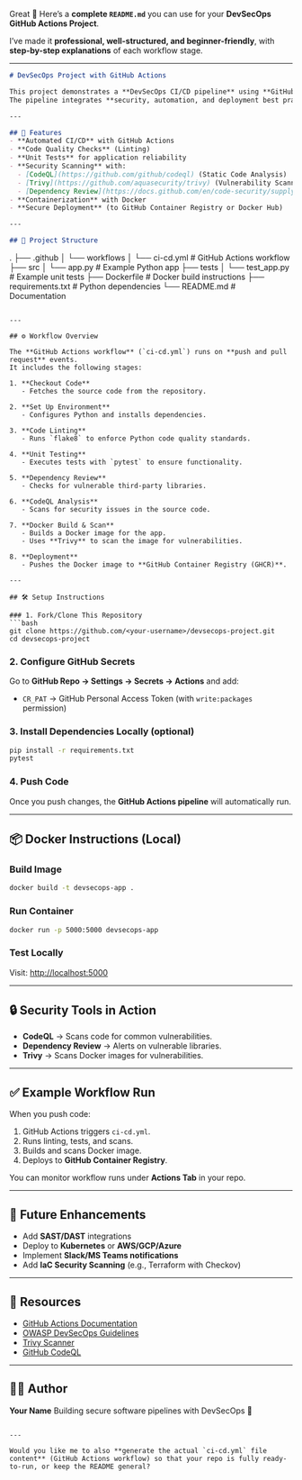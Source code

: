 Great 🚀 Here’s a **complete `README.md`** you can use for your **DevSecOps GitHub Actions Project**.

I’ve made it **professional, well-structured, and beginner-friendly**, with **step-by-step explanations** of each workflow stage.

---

```markdown
# DevSecOps Project with GitHub Actions

This project demonstrates a **DevSecOps CI/CD pipeline** using **GitHub Actions**.  
The pipeline integrates **security, automation, and deployment best practices** by ensuring that every change is automatically tested, scanned, and securely deployed.

---

## 🚀 Features
- **Automated CI/CD** with GitHub Actions
- **Code Quality Checks** (Linting)
- **Unit Tests** for application reliability
- **Security Scanning** with:
  - [CodeQL](https://github.com/github/codeql) (Static Code Analysis)
  - [Trivy](https://github.com/aquasecurity/trivy) (Vulnerability Scanning)
  - [Dependency Review](https://docs.github.com/en/code-security/supply-chain-security/understanding-your-software-supply-chain/managing-vulnerabilities-in-your-projects-dependencies)
- **Containerization** with Docker
- **Secure Deployment** (to GitHub Container Registry or Docker Hub)

---

## 📂 Project Structure
```

.
├── .github
│   └── workflows
│       └── ci-cd.yml   # GitHub Actions workflow
├── src
│   └── app.py          # Example Python app
├── tests
│   └── test\_app.py     # Example unit tests
├── Dockerfile          # Docker build instructions
├── requirements.txt    # Python dependencies
└── README.md           # Documentation

````

---

## ⚙️ Workflow Overview

The **GitHub Actions workflow** (`ci-cd.yml`) runs on **push and pull request** events.  
It includes the following stages:

1. **Checkout Code**
   - Fetches the source code from the repository.

2. **Set Up Environment**
   - Configures Python and installs dependencies.

3. **Code Linting**
   - Runs `flake8` to enforce Python code quality standards.

4. **Unit Testing**
   - Executes tests with `pytest` to ensure functionality.

5. **Dependency Review**
   - Checks for vulnerable third-party libraries.

6. **CodeQL Analysis**
   - Scans for security issues in the source code.

7. **Docker Build & Scan**
   - Builds a Docker image for the app.
   - Uses **Trivy** to scan the image for vulnerabilities.

8. **Deployment**
   - Pushes the Docker image to **GitHub Container Registry (GHCR)**.

---

## 🛠️ Setup Instructions

### 1. Fork/Clone This Repository
```bash
git clone https://github.com/<your-username>/devsecops-project.git
cd devsecops-project
````

### 2. Configure GitHub Secrets

Go to **GitHub Repo → Settings → Secrets → Actions** and add:

* `CR_PAT` → GitHub Personal Access Token (with `write:packages` permission)

### 3. Install Dependencies Locally (optional)

```bash
pip install -r requirements.txt
pytest
```

### 4. Push Code

Once you push changes, the **GitHub Actions pipeline** will automatically run.

---

## 📦 Docker Instructions (Local)

### Build Image

```bash
docker build -t devsecops-app .
```

### Run Container

```bash
docker run -p 5000:5000 devsecops-app
```

### Test Locally

Visit: [http://localhost:5000](http://localhost:5000)

---

## 🔒 Security Tools in Action

* **CodeQL** → Scans code for common vulnerabilities.
* **Dependency Review** → Alerts on vulnerable libraries.
* **Trivy** → Scans Docker images for vulnerabilities.

---

## ✅ Example Workflow Run

When you push code:

1. GitHub Actions triggers `ci-cd.yml`.
2. Runs linting, tests, and scans.
3. Builds and scans Docker image.
4. Deploys to **GitHub Container Registry**.

You can monitor workflow runs under **Actions Tab** in your repo.

---

## 🌟 Future Enhancements

* Add **SAST/DAST** integrations
* Deploy to **Kubernetes** or **AWS/GCP/Azure**
* Implement **Slack/MS Teams notifications**
* Add **IaC Security Scanning** (e.g., Terraform with Checkov)

---

## 📖 Resources

* [GitHub Actions Documentation](https://docs.github.com/en/actions)
* [OWASP DevSecOps Guidelines](https://owasp.org/www-project-devsecops-guideline/)
* [Trivy Scanner](https://aquasecurity.github.io/trivy/)
* [GitHub CodeQL](https://codeql.github.com/)

---

## 👨‍💻 Author

**Your Name**
Building secure software pipelines with DevSecOps 🚀

```

---

Would you like me to also **generate the actual `ci-cd.yml` file content** (GitHub Actions workflow) so that your repo is fully ready-to-run, or keep the README general?
```
